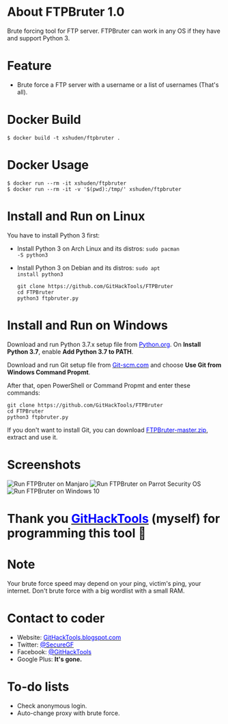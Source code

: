 # About FTPBruter 1.0
Brute forcing tool for FTP server. FTPBruter can work in any OS if they have and support Python 3.

# Feature
 * Brute force a FTP server with a username or a list of usernames (That's all).

# Docker Build

 ```
 $ docker build -t xshuden/ftpbruter .
 ```

# Docker Usage

 ```
 $ docker run --rm -it xshuden/ftpbruter
 $ docker run --rm -it -v '$(pwd):/tmp/' xshuden/ftpbruter
 ```



# Install and Run on Linux
You have to install Python 3 first:
 * Install Python 3 on Arch Linux and its distros: <code>sudo pacman -S python3</code>
 * Install Python 3 on Debian and its distros: <code>sudo apt install python3</code>

       git clone https://github.com/GitHackTools/FTPBruter
       cd FTPBruter
       python3 ftpbruter.py

# Install and Run on Windows
Download and run Python 3.7.x setup file from <a href="https://python.org" target="_blank"><span style="color: blue">Python.org</span></a>.
On <strong>Install Python 3.7</strong>, enable <strong>Add Python 3.7 to PATH</strong>.

Download and run Git setup file from <a href="https://Git-scm.com" target="_blank"><span style="color: blue">Git-scm.com</span></a> and choose <strong>Use Git from Windows Command Propmt</strong>.

After that, open PowerShell or Command Propmt and enter these commands:

    git clone https://github.com/GitHackTools/FTPBruter
    cd FTPBruter
    python3 ftpbruter.py

If you don't want to install Git, you can download <a href="https://github.com/GitHackTools/FTPBruter/archive/master.zip" target="_blank"><span style="color: blue">FTPBruter-master.zip</span></a>, extract and use it.

# Screenshots
![Run FTPBruter on Manjaro](https://raw.githubusercontent.com/GitHackTools/Store-the-pictures/master/FTPBruter%201.0%20-%20Manjaro.png)
![Run FTPBruter on Parrot Security OS](https://raw.githubusercontent.com/GitHackTools/Store-the-pictures/master/FTPBruter%201.0%20-%20ParrotSec.png)
![Run FTPBruter on Windows 10](https://raw.githubusercontent.com/GitHackTools/Store-the-pictures/master/FTPBruter%201.0%20-%20Windows.png)

# Thank you <a href="https://githacktools.blogspot.com" target="_blank"><span style="color: blue">GitHackTools</span></a> (myself) for programming this tool 🙂

# Note
Your brute force speed may depend on your ping, victim's ping, your internet. Don't brute force with a big wordlist with a small RAM.

# Contact to coder
 * Website: <a href="https://githacktools.blogspot.com" target="_blank"><span style="color: blue">GitHackTools.blogspot.com</span></a>
 * Twitter: <a href="https://twitter.com/SecureGF" target="_blank"><span style="color: blue">@SecureGF</span></a>
 * Facebook: <a href="https://githacktools.blogspot.com" target="_blank"><span style="color: blue">@GitHackTools</span></a>
 * Google Plus: <strong>It's gone.</strong>

# To-do lists
 * Check anonymous login.
 * Auto-change proxy with brute force.
